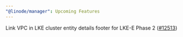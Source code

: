 ```yaml
---
"@linode/manager": Upcoming Features
---
```


Link VPC in LKE cluster entity details footer for LKE-E Phase 2 ([#12513](https://github.com/linode/manager/pull/12513))
